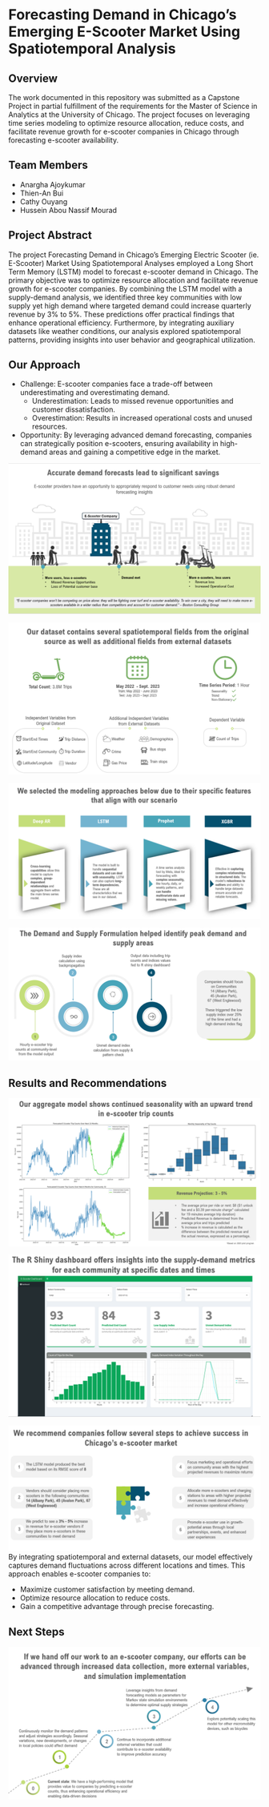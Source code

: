 # Forecasting Demand in Chicago’s Emerging E-Scooter Market Using Spatiotemporal Analysis


## Overview
The work documented in this repository was submitted as a Capstone Project in partial fulfillment of the requirements for the Master of Science in Analytics at the University of Chicago. The project focuses on leveraging time series modeling to optimize resource allocation, reduce costs, and facilitate revenue growth for e-scooter companies in Chicago through forecasting e-scooter availability.

## Team Members
- Anargha Ajoykumar
- Thien-An Bui
- Cathy Ouyang
- Hussein Abou Nassif Mourad


## Project Abstract
The project Forecasting Demand in Chicago’s Emerging Electric Scooter (ie. E-Scooter) Market Using Spatiotemporal Analyses employed a Long Short Term Memory (LSTM) model to forecast e-scooter demand in Chicago. The primary objective was to optimize resource allocation and facilitate revenue growth for e-scooter companies. By combining the LSTM model with a supply-demand analysis, we identified three key communities with low supply yet high demand where targeted demand could increase quarterly revenue by 3% to 5%. These predictions offer practical findings that enhance operational efficiency. Furthermore, by integrating auxiliary datasets like weather conditions, our analysis explored spatiotemporal patterns, providing insights into user behavior and geographical utilization.

## Our Approach
- Challenge: E-scooter companies face a trade-off between underestimating and overestimating demand.
  - Underestimation: Leads to missed revenue opportunities and customer dissatisfaction.
  - Overestimation: Results in increased operational costs and unused resources.
- Opportunity: By leveraging advanced demand forecasting, companies can strategically position e-scooters, ensuring availability in high-demand areas and gaining a competitive edge in the market.

![Slide 1](/PPT_slides_abbrev/problem_statement.PNG "Demand Forecasting Significance")

![Slide 2](/PPT_slides_abbrev/Dataset_overview.PNG "E-Scooter Dataset Overview")

![Slide 3](/PPT_slides_abbrev/Models_Selected.PNG "Models Employed")

![Slide 5](/PPT_slides_abbrev/Supply_Demand_Process.PNG "Supply-Demand Methodology")

## Results and Recommendations
![Slide 4](/PPT_slides_abbrev/LSTM_forecasts.PNG "Model Forecasts for E-Scooter Demand")

![Slide 6](/PPT_slides_abbrev/RShiny_Dashboard.PNG "Supply-Demand Dashboard")



![Slide 7](/PPT_slides_abbrev/Recommendations.PNG "Phase 1 Recommendations")
By integrating spatiotemporal and external datasets, our model effectively captures demand fluctuations across different locations and times. This approach enables e-scooter companies to:
- Maximize customer satisfaction by meeting demand.
- Optimize resource allocation to reduce costs.
- Gain a competitive advantage through precise forecasting.

## Next Steps

![Slide 7](/PPT_slides_abbrev/Next_Steps.PNG "Continued Work")
